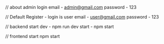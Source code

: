 // about admin login 
email - admin@gmail.com
password - 123


// Default Register - login is user
email - user@gmail.com 
password - 123

// backend start
dev - npm run dev
start - npm start

// frontend start
npm start

